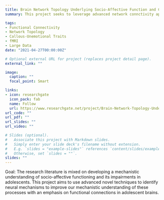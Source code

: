 ```yaml
---
title: Brain Network Topology Underlying Socio-Affective Function and Callous-Unemotional Trait
summary: This project seeks to leverage advanced network connctivity approaches that complexity of brain dynamics to better understand the brains of adolescents with callous-unemotional traits.

tags:
- Functional Connectivity
- Network Topology
- Callous-Unemotional Traits
- fMRI
- Large Data
date: "2021-04-27T00:00:00Z"

# Optional external URL for project (replaces project detail page).
external_link: ""

image:
  caption: ""
  focal_point: Smart

links:
- icon: researchgate
  icon_pack: fab
  name: Follow
  url: https://www.researchgate.net/project/Brain-Network-Topology-Underlying-Socio-Affective-Function-and-Callous-Unemotional-Traits
url_code: ""
url_pdf: ""
url_slides: ""
url_video: ""

# Slides (optional).
#   Associate this project with Markdown slides.
#   Simply enter your slide deck's filename without extension.
#   E.g. `slides = "example-slides"` references `content/slides/example-slides.md`.
#   Otherwise, set `slides = ""`.
slides: ""
---
```


Goal: The research literature is mixed on developing a mechanistic understanding of socio-affective functioning and its impairments in adolescents. This project aims to use advanced novel techniques to identify neural mechanisms to improve our mechanistic understanding of these processes with an emphasis on functional connections in adolescent brains. 
